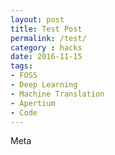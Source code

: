 ```yaml
---
layout: post
title: Test Post
permalink: /test/
category : hacks
date: 2016-11-15
tags: 
- FOSS
- Deep Learning
- Machine Translation
- Apertium
- Code
---
```


Meta
